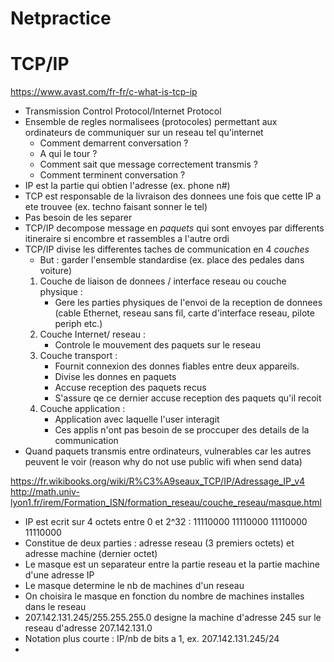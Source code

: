 # Netpractice

# TCP/IP

https://www.avast.com/fr-fr/c-what-is-tcp-ip

- Transmission Control Protocol/Internet Protocol
- Ensemble de regles normalisees (protocoles) permettant aux ordinateurs de communiquer sur
  un reseau tel qu'internet
	- Comment demarrent conversation ?
	- A qui le tour ?
	- Comment sait que message correctement transmis ?
	- Comment terminent conversation ?
- IP est la partie qui obtien l'adresse (ex. phone n#)
- TCP est responsable de la livraison des donnees une fois que cette IP a ete
  trouvee (ex. techno faisant sonner le tel)
- Pas besoin de les separer
- TCP/IP decompose message en *paquets* qui sont envoyes par differents itineraire
  si encombre et rassembles a l'autre ordi
- TCP/IP divise les differentes taches de communication en 4 *couches*
	- But : garder l'ensemble standardise (ex. place des pedales dans voiture)
	1. Couche de liaison de donnees / interface reseau ou couche physique :
		- Gere les parties physiques de l'envoi de la reception de donnees
		  (cable Ethernet, reseau sans fil, carte d'interface reseau, pilote
		  periph etc.)
	2. Couche Internet/ reseau :
		- Controle le mouvement des paquets sur le reseau
	3. Couche transport :
		- Fournit connexion des donnes fiables entre deux appareils.
		- Divise les donnes en paquets
		- Accuse reception des paquets recus
		- S'assure qe ce dernier accuse reception des paquets qu'il recoit
	4. Couche application :
		- Application avec laquelle l'user interagit
		- Ces applis n'ont pas besoin de se proccuper des details de la
		  communication
- Quand paquets transmis entre ordinateurs, vulnerables car les autres peuvent
  le voir (reason why do not use public wifi when send data)

https://fr.wikibooks.org/wiki/R%C3%A9seaux_TCP/IP/Adressage_IP_v4
http://math.univ-lyon1.fr/irem/Formation_ISN/formation_reseau/couche_reseau/masque.html
- IP est ecrit sur 4 octets entre 0 et 2^32 : 11110000 11110000 11110000
  11110000
- Constitue de deux parties : adresse reseau (3 premiers octets) et adresse
  machine (dernier octet)
- Le masque est un separateur entre la partie reseau et la partie machine d'une
  adresse IP
- Le masque determine le nb de machines d'un reseau
- On choisira le masque en fonction du nombre de machines installes dans le
  reseau
- 207.142.131.245/255.255.255.0 designe la machine d'adresse 245 sur le reseau d'adresse
  207.142.131.0
- Notation plus courte : IP/nb de bits a 1, ex. 207.142.131.245/24
- 
